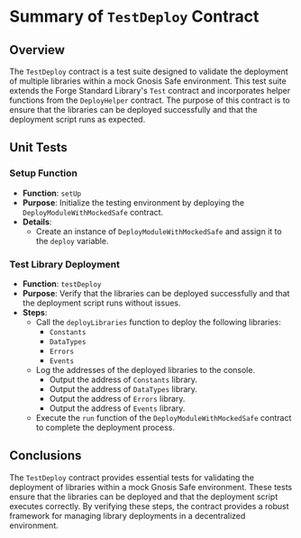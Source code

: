 # Summary of `TestDeploy` Contract

## Overview

The `TestDeploy` contract is a test suite designed to validate the deployment of multiple libraries within a mock Gnosis Safe environment. This test suite extends the Forge Standard Library's `Test` contract and incorporates helper functions from the `DeployHelper` contract. The purpose of this contract is to ensure that the libraries can be deployed successfully and that the deployment script runs as expected.

## Unit Tests

### Setup Function

- **Function**: `setUp`
- **Purpose**: Initialize the testing environment by deploying the `DeployModuleWithMockedSafe` contract.
- **Details**:
  - Create an instance of `DeployModuleWithMockedSafe` and assign it to the `deploy` variable.

### Test Library Deployment

- **Function**: `testDeploy`
- **Purpose**: Verify that the libraries can be deployed successfully and that the deployment script runs without issues.
- **Steps**:
  - Call the `deployLibraries` function to deploy the following libraries:
    - `Constants`
    - `DataTypes`
    - `Errors`
    - `Events`
  - Log the addresses of the deployed libraries to the console.
    - Output the address of `Constants` library.
    - Output the address of `DataTypes` library.
    - Output the address of `Errors` library.
    - Output the address of `Events` library.
  - Execute the `run` function of the `DeployModuleWithMockedSafe` contract to complete the deployment process.

## Conclusions

The `TestDeploy` contract provides essential tests for validating the deployment of libraries within a mock Gnosis Safe environment. These tests ensure that the libraries can be deployed and that the deployment script executes correctly. By verifying these steps, the contract provides a robust framework for managing library deployments in a decentralized environment.